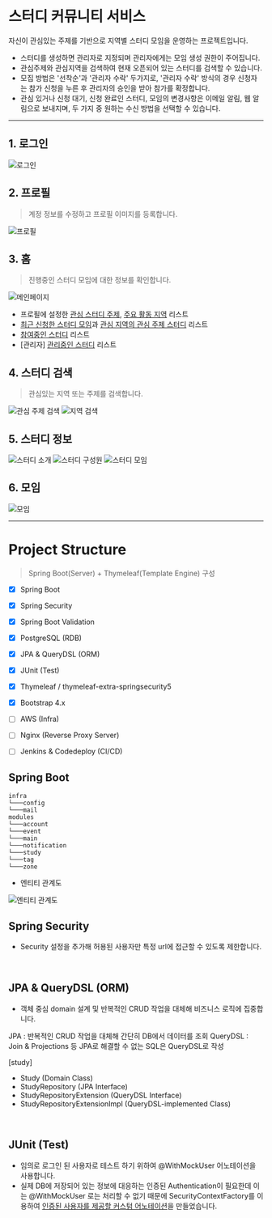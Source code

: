 # 스터디 커뮤니티 서비스

자신이 관심있는 주제를 기반으로 지역별 스터디 모임을 운영하는 프로젝트입니다.

- 스터디를 생성하면 관리자로 지정되며 관리자에게는 모임 생성 권한이 주어집니다.
- 관심주제와 관심지역을 검색하여 현재 오픈되어 있는 스터디를 검색할 수 있습니다.
- 모집 방법은 '선착순'과 '관리자 수락' 두가지로, '관리자 수락' 방식의 경우 신청자는 참가 신청을 누른 후 관리자의 승인을 받아 참가를 확정합니다.
- 관심 있거나 신청 대기, 신청 완료인 스터디, 모임의 변경사항은 이메일 알림, 웹 알림으로 보내지며, 두 가지 중 원하는 수신 방법을 선택할 수 있습니다.

---

## 1. 로그인
![로그인](https://user-images.githubusercontent.com/62224973/136950146-2276d448-8202-46d6-8d94-5fd741d145d1.png)

## 2. 프로필
> 계정 정보를 수정하고 프로필 이미지를 등록합니다.

![프로필](https://user-images.githubusercontent.com/62224973/136949821-a1e50a4e-480e-46cb-908d-39412c978ab2.png)

## 3. 홈
> 진행중인 스터디 모임에 대한 정보를 확인합니다.

![메인페이지](https://user-images.githubusercontent.com/62224973/136949819-f414c878-9b37-403a-aeb2-b42bae4f0c58.png)
- 프로필에 설정한 <u>관심 스터디 주제</u>, <u>주요 활동 지역</u> 리스트
- <u>최근 신청한 스터디 모임</u>과 <u>관심 지역의 관심 주제 스터디</u> 리스트
- <u>참여중인 스터디</u> 리스트
- [관리자] <u>관리중인 스터디</u> 리스트

## 4. 스터디 검색
> 관심있는 지역 또는 주제를 검색합니다.

![관심 주제 검색](https://user-images.githubusercontent.com/62224973/136949814-ee32236d-13c3-4535-86cf-3f2a5ffa018a.png)
![지역 검색](https://user-images.githubusercontent.com/62224973/136949804-de21ebe5-bfd9-4909-9cf5-e4724cc12426.png)

## 5. 스터디 정보
![스터디 소개](https://user-images.githubusercontent.com/62224973/136954906-95667c45-a6fd-4ed0-bca7-9224a36d24a4.png)
![스터디 구성원](https://user-images.githubusercontent.com/62224973/136956026-213be0a0-63cd-4a67-b3f3-b64a91b8dbfa.png)
![스터디 모임](https://user-images.githubusercontent.com/62224973/136954899-7c44c38d-2ab4-43be-ae0d-9bed31fbca7b.png)

## 6. 모임
![모임](https://user-images.githubusercontent.com/62224973/136954877-189d05d5-4a17-4fb1-8812-06a27a6ceaf3.png)

---

# Project Structure
> Spring Boot(Server) + Thymeleaf(Template Engine) 구성
> 
- [x] Spring Boot
- [x] Spring Security
- [x] Spring Boot Validation
- [x] PostgreSQL (RDB)
- [x] JPA & QueryDSL (ORM)
- [x] JUnit (Test)
- [x] Thymeleaf / thymeleaf-extra-springsecurity5
- [x] Bootstrap 4.x
- [ ] AWS (Infra)
- [ ] Nginx (Reverse Proxy Server)
- [ ] Jenkins & Codedeploy (CI/CD)


## Spring Boot
```
infra
└───config
└───mail
modules
└───account
└───event
└───main
└───notification
└───study
└───tag
└───zone
```
- 엔티티 관계도

![엔티티 관계도](https://user-images.githubusercontent.com/62224973/136949795-4f3c797a-5565-49a1-8dde-3aaae1af14fb.png)
<br>

## Spring Security
- Security 설정을 추가해 허용된 사용자만 특정 url에 접근할 수 있도록 제한합니다.
<br>

## JPA & QueryDSL (ORM)
- 객체 중심 domain 설계 및 반복적인 CRUD 작업을 대체해 비즈니스 로직에 집중합니다.

JPA : 반복적인 CRUD 작업을 대체해 간단히 DB에서 데이터를 조회
QueryDSL : Join & Projections 등 JPA로 해결할 수 없는 SQL은 QueryDSL로 작성
<br>

[study]
- Study (Domain Class)
- StudyRepository (JPA Interface)
- StudyRepositoryExtension (QueryDSL Interface)
- StudyRepositoryExtensionImpl (QueryDSL-implemented Class)
<br>

## JUnit (Test)
- 임의로 로그인 된 사용자로 테스트 하기 위하여 @WithMockUser 어노테이션을 사용합니다.
- 실제 DB에 저장되어 있는 정보에 대응하는 인증된 Authentication이 필요한데 이는 @WithMockUser 로는 처리할 수 없기 때문에 SecurityContextFactory를 이용하여 <u>인증된 사용자를 제공할 커스텀 어노테이션</u>을 만들었습니다.
